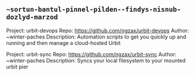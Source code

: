 ## `~sortun-bantul-pinnel-pilden--findys-nisnub-dozlyd-marzod`
Project: urbit-devops
Repo: https://github.com/ngzax/urbit-devops
Author: ~winter-paches
Description: Automation scripts to get you quickly up and running and then manage a cloud-hosted Urbit

Project: urbit-sync
Repo: https://github.com/ngzax/urbit-sync
Author: ~winter-paches
Description: Syncs your local filesystem to your mounted urbit pier
